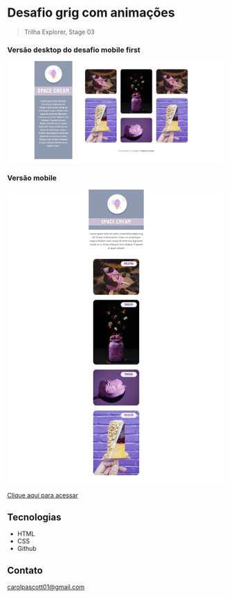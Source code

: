 # Desafio grig com animações

> Trilha Explorer, Stage 03

<h3> Versão desktop do desafio mobile first </h3>

<img src="https://github.com/carolpascott/desafio-grid-animacoes/blob/main/image/preview_desktop.jpeg?raw=true">

<h3> Versão mobile</h3>
<img src="https://github.com/carolpascott/desafio-grid-animacoes/blob/main/image/preview.jpeg?raw=true">


[Clique aqui para acessar](https://carolpascott.github.io/desafio-grid-animacoes/)

## Tecnologias
- HTML
- CSS
- Github

## Contato
carolpascott01@gmail.com
